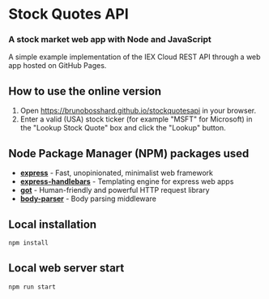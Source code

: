 # Stock Quotes API

### A stock market web app with Node and JavaScript
A simple example implementation of the IEX Cloud REST API through a web app hosted on GitHub Pages.

## How to use the online version
1. Open https://brunobosshard.github.io/stockquotesapi in your browser.
2. Enter a valid (USA) stock ticker (for example "MSFT" for Microsoft) in the "Lookup Stock Quote" box and click the "Lookup" button.

## Node Package Manager (NPM) packages used
- **[express]** - Fast, unopinionated, minimalist web framework
- **[express-handlebars]** - Templating engine for express web apps
- **[got]** - Human-friendly and powerful HTTP request library
- **[body-parser]** -  Body parsing middleware

## Local installation
```sh
npm install
```

## Local web server start
```sh
npm run start
```

[//]: #
[express]: <https://www.npmjs.com/package/express>
[express-handlebars]: <https://www.npmjs.com/package/express-handlebars>
[got]: <https://www.npmjs.com/package/got>
[body-parser]: <https://www.npmjs.com/package/body-parser>